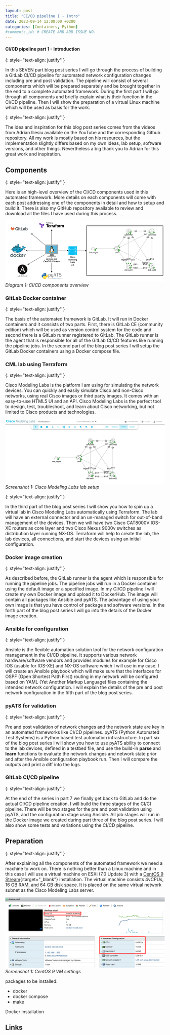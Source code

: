 ```yaml
---
layout: post
title: "CI/CD pipeline I - Intro"
date: 2023-09-14 12:00:00 +0200
categories: [Containers, Python]
#comments_id: # CREATE AND ADD ISSUE NO.
---
```


#### CI/CD pipeline part 1 - Introduction

{: style="text-align: justify" }

In this SEVEN part blog post series I will go through the process of building a GitLab CI/CD pipeline for automated network configuration changes including pre and post validation. The pipeline will consist of several components which will be prepared separately and be brought together in the end to a complete automated framework. During the first part I will go through all components and briefly explain what is their function in the CI/CD pipeline. Then I will show the preparation of a virtual Linux machine which will be used as basis for the work.

{: style="text-align: justify" }

The idea and inspiration for this blog post series comes from the videos from Adrian Iliesiu available on the YouTube and the corresponding Github repository. All my work is mostly based on his resources, but the implementation slightly differs based on my own ideas, lab setup, software versions, and other things. Nevertheless a big thank you to Adrian for this great work and inspiration.

## Components

{: style="text-align: justify" }

Here is an high-level overview of the CI/CD components used in this automated framework. More details on each components will come with each post addressing one of the components in detail and how to setup and build it. There is also my GitHub repository available to review and download all the files I have used during this process.

![CICD components](/images/cicd_components.png "CICD components")
*Diagram 1: CI/CD components overview*

### GitLab Docker container

{: style="text-align: justify" }

The basis of the automated framework is GitLab. It will run in Docker containers and it consists of two parts. First, there is GitLab CE (community edition) which will be used as version control system for the code and second there is a GitLab runner registered to GitLab. The GitLab runner is the agent that is responsible for all of the GitLab CI/CD features like running the pipeline jobs. In the second part of the blog post series I will setup the GitLab Docker containers using a Docker compose file.

### CML lab using Terraform

{: style="text-align: justify" }

Cisco Modeling Labs is the platform I am using for simulating the network devices. You can quickly and easily simulate Cisco and non-Cisco networks, using real Cisco images or third party images. It comes with an easy-to-use HTML5 UI and an API. Cisco Modeling Labs is the perfect tool to design, test, troubleshoot, and learn about Cisco networking, but not limited to Cisco products and technologies.

![Cisco Modeling Labs lab setup](/images/cicd_cml.png "Cisco Modeling Labs lab setup")
*Screenshot 1: Cisco Modeling Labs lab setup*

{: style="text-align: justify" }

In the third part of the blog post series I will show you how to spin up a virtual lab in Cisco Modeling Labs automatically using Terraform. The lab will have an external connector and an un-managed switch for out-of-band management of the devices. Then we will have two Cisco CAT8000V IOS-XE routers as core layer and two Cisco Nexus 9000v switches as distribution layer running NX-OS. Terraform will help to create the lab, the lab devices, all connections, and start the devices using an initial configuration.

### Docker image creation

{: style="text-align: justify" }

As described before, the GitLab runner is the agent which is responsible for running the pipeline jobs. The pipeline jobs will run in a Docker container using the default image or a specified image. In my CI/CD pipeline I will create my own Docker image and upload it to DockerHub. The image will contain all packages like Ansible and pyATS. The advantage of using your own image is that you have control of package and software versions. In the forth part of the blog post series I will go into the details of the Docker image creation.

### Ansible for configuration

{: style="text-align: justify" }

Ansible is the flexible automation solution tool for the network configuration management in the CI/CD pipeline. It supports various network hardware/software vendors and provides modules for example for Cisco IOS (usable for IOS-XE) and NX-OS software which I will use in my case. I will create an Ansible playbook which will make sure that the interfaces for OSPF (Open Shortest Path First) routing in my network will be configured based on YAML (Yet Another Markup Language) files containing the intended network configuration. I will explain the details of the pre and post network configuration in the fifth part of the blog post series.

### pyATS for validation

{: style="text-align: justify" }

Pre and post validation of network changes and the network state are key in an automated frameworks like CI/CD pipelines. pyATS (Python Automated Test Systems) is a Python based test automation infrastructure. In part six of the blog post series I will show you how to use pyATS ability to connect to the lab devices, defined in a testbed file, and use the build-in **parse** and **learn** functions to evaluate the network changes and network state prior and after the Ansible configuration playbook run. Then I will compare the outputs and print a diff into the logs.

### GitLab CI/CD pipeline

{: style="text-align: justify" }

At the end of the series in part 7 we finally get back to GitLab and do the actual CI/CD pipeline creation. I will build the three stages of the CI/CI pipeline. There will be two stages for the pre and post validation using pyATS, and the configuration stage using Ansible. All job stages will run in the Docker image we created during part three of the blog post series. I will also show some tests and variations using the CI/CD pipeline.

## Preparation

{: style="text-align: justify" }

After explaining all the components of the automated framework we need a machine to work on. There is nothing better than a Linux machine and in this case I will use a virtual machine on ESXi (7.0 Update 3) with a [CentOS 9 Stream](https://www.centos.org/download/){:target="_blank"} installation. The virtual machine consists 4vCPUs, 16 GB RAM, and 64 GB disk space. It is placed on the same virtual network subnet as the Cisco Modeling Labs server.

![CentOS VM settings](/images/cicd_vm.png "CentOS VM settings")
*Screenshot 1: CentOS 9 VM settings*

packages to be installed:

- docker
- docker compose
- make

Docker installation

## Links
